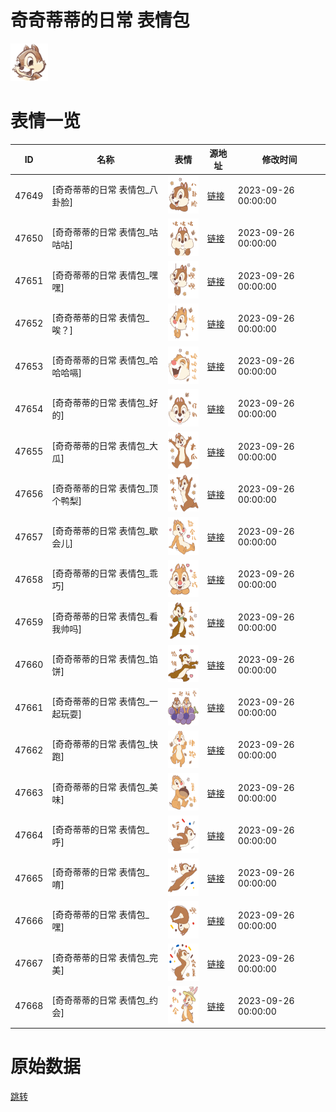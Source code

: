 # 奇奇蒂蒂的日常 表情包

<img src="./cover.png" height="60" alt="cover" />

# 表情一览

|ID|名称|表情|源地址|修改时间|
|----|----|----|----|----|
|47649|[奇奇蒂蒂的日常 表情包_八卦脸]|<img src="./pic/047649_%5B奇奇蒂蒂的日常 表情包_八卦脸%5D.png" height="60" alt="八卦脸"/>|[链接](https://i0.hdslb.com/bfs/garb/633374d1cd2e42ba8768895e05cb4d6bbe5a30d3.png)|2023-09-26 00:00:00|
|47650|[奇奇蒂蒂的日常 表情包_咕咕咕]|<img src="./pic/047650_%5B奇奇蒂蒂的日常 表情包_咕咕咕%5D.png" height="60" alt="咕咕咕"/>|[链接](https://i0.hdslb.com/bfs/garb/54ec25d24e437a702d088141135124d4371c3fb9.png)|2023-09-26 00:00:00|
|47651|[奇奇蒂蒂的日常 表情包_嘿嘿]|<img src="./pic/047651_%5B奇奇蒂蒂的日常 表情包_嘿嘿%5D.png" height="60" alt="嘿嘿"/>|[链接](https://i0.hdslb.com/bfs/garb/a5c331c5468f4e3f1dac10b08a4f21a4e8f20e23.png)|2023-09-26 00:00:00|
|47652|[奇奇蒂蒂的日常 表情包_唉？]|<img src="./pic/047652_%5B奇奇蒂蒂的日常 表情包_唉？%5D.png" height="60" alt="唉？"/>|[链接](https://i0.hdslb.com/bfs/garb/a20093b22232d3df67f9fad338342fdd1f4810d8.png)|2023-09-26 00:00:00|
|47653|[奇奇蒂蒂的日常 表情包_哈哈哈嗝]|<img src="./pic/047653_%5B奇奇蒂蒂的日常 表情包_哈哈哈嗝%5D.png" height="60" alt="哈哈哈嗝"/>|[链接](https://i0.hdslb.com/bfs/garb/97fc70e7296625dd4663adc357fa73c1a988bb03.png)|2023-09-26 00:00:00|
|47654|[奇奇蒂蒂的日常 表情包_好的]|<img src="./pic/047654_%5B奇奇蒂蒂的日常 表情包_好的%5D.png" height="60" alt="好的"/>|[链接](https://i0.hdslb.com/bfs/garb/b436d908c3f77bb44392b62113c50f6b5dd9e29d.png)|2023-09-26 00:00:00|
|47655|[奇奇蒂蒂的日常 表情包_大瓜]|<img src="./pic/047655_%5B奇奇蒂蒂的日常 表情包_大瓜%5D.png" height="60" alt="大瓜"/>|[链接](https://i0.hdslb.com/bfs/garb/e9b262e0984ea6cf8516bbc2264cb81c2341a779.png)|2023-09-26 00:00:00|
|47656|[奇奇蒂蒂的日常 表情包_顶个鸭梨]|<img src="./pic/047656_%5B奇奇蒂蒂的日常 表情包_顶个鸭梨%5D.png" height="60" alt="顶个鸭梨"/>|[链接](https://i0.hdslb.com/bfs/garb/170003a55533c64ca73c741bdd98ef641d5022c6.png)|2023-09-26 00:00:00|
|47657|[奇奇蒂蒂的日常 表情包_歇会儿]|<img src="./pic/047657_%5B奇奇蒂蒂的日常 表情包_歇会儿%5D.png" height="60" alt="歇会儿"/>|[链接](https://i0.hdslb.com/bfs/garb/9369be2ae31411f87e7651054687ecd2c51dbc89.png)|2023-09-26 00:00:00|
|47658|[奇奇蒂蒂的日常 表情包_乖巧]|<img src="./pic/047658_%5B奇奇蒂蒂的日常 表情包_乖巧%5D.png" height="60" alt="乖巧"/>|[链接](https://i0.hdslb.com/bfs/garb/3fc8c916c0efae1bf3b9c97f30b36a795ba7fe2e.png)|2023-09-26 00:00:00|
|47659|[奇奇蒂蒂的日常 表情包_看我帅吗]|<img src="./pic/047659_%5B奇奇蒂蒂的日常 表情包_看我帅吗%5D.png" height="60" alt="看我帅吗"/>|[链接](https://i0.hdslb.com/bfs/garb/8e3d39ae0aa79e55a7f4bf49c008347109177809.png)|2023-09-26 00:00:00|
|47660|[奇奇蒂蒂的日常 表情包_馅饼]|<img src="./pic/047660_%5B奇奇蒂蒂的日常 表情包_馅饼%5D.png" height="60" alt="馅饼"/>|[链接](https://i0.hdslb.com/bfs/garb/db826a0040ad5bf46b705328ba1066abc84dbdad.png)|2023-09-26 00:00:00|
|47661|[奇奇蒂蒂的日常 表情包_一起玩耍]|<img src="./pic/047661_%5B奇奇蒂蒂的日常 表情包_一起玩耍%5D.png" height="60" alt="一起玩耍"/>|[链接](https://i0.hdslb.com/bfs/garb/1b4cf074b5425a69d0aadc17b2058a4a3cf2875c.png)|2023-09-26 00:00:00|
|47662|[奇奇蒂蒂的日常 表情包_快跑]|<img src="./pic/047662_%5B奇奇蒂蒂的日常 表情包_快跑%5D.png" height="60" alt="快跑"/>|[链接](https://i0.hdslb.com/bfs/garb/8639349183c47c01381202947529097f8f0b4c9a.png)|2023-09-26 00:00:00|
|47663|[奇奇蒂蒂的日常 表情包_美味]|<img src="./pic/047663_%5B奇奇蒂蒂的日常 表情包_美味%5D.png" height="60" alt="美味"/>|[链接](https://i0.hdslb.com/bfs/garb/8718ac88063bfa58c72d0c278c64410f6ebdad2c.png)|2023-09-26 00:00:00|
|47664|[奇奇蒂蒂的日常 表情包_呼]|<img src="./pic/047664_%5B奇奇蒂蒂的日常 表情包_呼%5D.png" height="60" alt="呼"/>|[链接](https://i0.hdslb.com/bfs/garb/fb14446006b2681a889a913204776ecd9bd37e07.png)|2023-09-26 00:00:00|
|47665|[奇奇蒂蒂的日常 表情包_唷]|<img src="./pic/047665_%5B奇奇蒂蒂的日常 表情包_唷%5D.png" height="60" alt="唷"/>|[链接](https://i0.hdslb.com/bfs/garb/ba5e058d6b6d12e6cc28af662610678e92d79c2e.png)|2023-09-26 00:00:00|
|47666|[奇奇蒂蒂的日常 表情包_嘿]|<img src="./pic/047666_%5B奇奇蒂蒂的日常 表情包_嘿%5D.png" height="60" alt="嘿"/>|[链接](https://i0.hdslb.com/bfs/garb/e65bbd7b762e35fc6372b86cbe967fb52e97de96.png)|2023-09-26 00:00:00|
|47667|[奇奇蒂蒂的日常 表情包_完美]|<img src="./pic/047667_%5B奇奇蒂蒂的日常 表情包_完美%5D.png" height="60" alt="完美"/>|[链接](https://i0.hdslb.com/bfs/garb/761b0ac7b88bdc51a7c42c0d3c3a9f2fa5c4f1b8.png)|2023-09-26 00:00:00|
|47668|[奇奇蒂蒂的日常 表情包_约会]|<img src="./pic/047668_%5B奇奇蒂蒂的日常 表情包_约会%5D.png" height="60" alt="约会"/>|[链接](https://i0.hdslb.com/bfs/garb/bd99dd03ddc93a592ec1ceb06fa097c1c976809d.png)|2023-09-26 00:00:00|

# 原始数据

[跳转](./raw.json)

